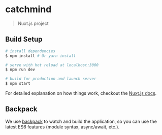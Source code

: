 # catchmind

> Nuxt.js project

## Build Setup

``` bash
# install dependencies
$ npm install # Or yarn install

# serve with hot reload at localhost:3000
$ npm run dev

# build for production and launch server
$ npm start
```

For detailed explanation on how things work, checkout the [Nuxt.js docs](https://github.com/nuxt/nuxt.js).

## Backpack

We use [backpack](https://github.com/palmerhq/backpack) to watch and build the application, so you can use the latest ES6 features (module syntax, async/await, etc.).

